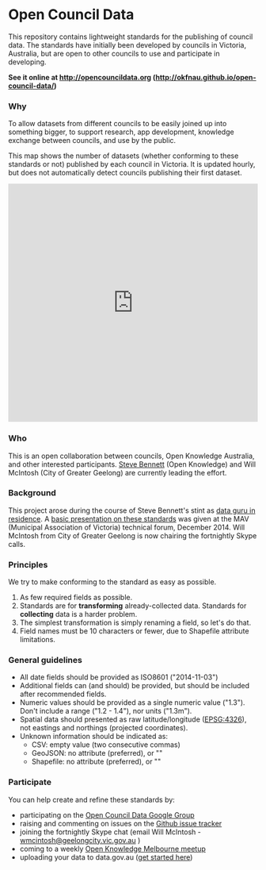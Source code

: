 # Open Council Data

This repository contains lightweight standards for the publishing of council data. The standards have initially been developed by councils in Victoria, Australia, but are open to other councils to use and participate in developing.

**See it online at http://opencouncildata.org (http://okfnau.github.io/open-council-data/)**

### Why

 To allow datasets from different councils to be easily joined up into something bigger, to support research, app development, knowledge exchange between councils, and use by the public.

This map shows the number of datasets (whether conforming to these standards or not) published by each council in Victoria. It is updated hourly,
but does not automatically detect councils publishing their first dataset.

<iframe width='100%' height='480' frameborder='0'
src='http://stevage1.cartodb.com/viz/ac41a874-7b34-11e4-ac15-0e4fddd5de28/embed_map'
allowfullscreen webkitallowfullscreen mozallowfullscreen oallowfullscreen msallowfullscreen>
</iframe>

### Who

This is an open collaboration between councils, Open Knowledge Australia, and other interested participants. [Steve Bennett](http://stevebennett.me) (Open Knowledge) and Will McIntosh (City of Greater Geelong) are currently leading the effort.

### Background
This project arose during the course of Steve Bennett's stint as [data guru in residence](http://melbdataguru.tumblr.com). A [basic presentation on these standards](http://tinyurl.com/opendatamav) was given at the MAV (Municipal Association of Victoria) technical forum, December 2014. Will McIntosh from City of Greater Geelong is now chairing the fortnightly Skype calls.

### Principles
We try to make conforming to the standard as easy as possible.

1. As few required fields as possible.
2. Standards are for **transforming** already-collected data. Standards for **collecting** data is a harder problem.
3. The simplest transformation is simply renaming a field, so let's do that.
4. Field names must be 10 characters or fewer, due to Shapefile attribute limitations.

### General guidelines

* All date fields should be provided as ISO8601 ("2014-11-03")
* Additional fields can (and should) be provided, but should be included after recommended fields.
* Numeric values should be provided as a single numeric value ("1.3"). Don't include a range ("1.2 - 1.4"), nor units ("1.3m").
* Spatial data should presented as raw latitude/longitude ([EPSG:4326](http://spatialreference.org/ref/epsg/wgs-84/)), not eastings and northings (projected coordinates).
* Unknown information should be indicated as:
    - CSV: empty value (two consecutive commas)
    - GeoJSON: no attribute (preferred), or ""
    - Shapefile: no attribute (preferred), or ""

### Participate

You can help create and refine these standards by:

* participating on the [Open Council Data Google Group](https://groups.google.com/forum/#!forum/opencouncildata)
* raising and commenting on issues on the [Github issue tracker](https://github.com/OKFNau/open-council-data/issues)
* joining the fortnightly Skype chat (email Will McIntosh - wmcintosh@geelongcity.vic.gov.au )
* coming to a weekly [Open Knowledge Melbourne meetup](www.meetup.com/Open-Knowledge-Melbourne/)
* uploading your data to data.gov.au ([get started here]( https://toolkit.data.gov.au/index.php?title=How_to_use_data.gov.au#Getting_an_account_on_data.gov.au))
